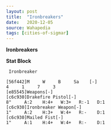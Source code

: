 ```yaml
---
layout: post
title:  "Ironbreakers"
date:   2020-12-05
source: Wahapedia
tags: [cities-of-sigmar]
---
```


**Ironbreakers**

**Stat Block**
```
 Ironbreaker
```

```
[56f442]M     W     B     Sa    [-]
4     1     7     3     
[e85545]Weapons[-]
[c6c930]Drakefire Pistol[-]
8"     A:2    H:4+   W:3+   R:-1   D:1   
[c6c930]Ironbreaker Weapon[-]
1"     A:2    H:3+   W:4+   R:-    D:1   
[c6c930]Mailed Fist[-]
1"     A:1    H:4+   W:4+   R:-    D:1   
```


